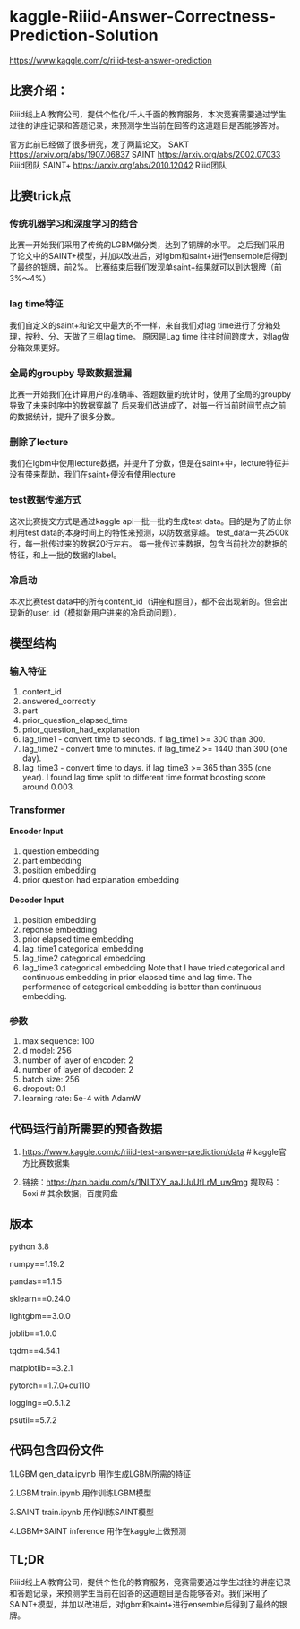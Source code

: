 # kaggle-Riiid-Answer-Correctness-Prediction-Solution
https://www.kaggle.com/c/riiid-test-answer-prediction



## 比赛介绍：

Riiid线上AI教育公司，提供个性化/千人千面的教育服务，本次竞赛需要通过学生过往的讲座记录和答题记录，来预测学生当前在回答的这道题目是否能够答对。

官方此前已经做了很多研究，发了两篇论文。
SAKT      https://arxiv.org/abs/1907.06837 
SAINT     https://arxiv.org/abs/2002.07033  Riiid团队
SAINT+   https://arxiv.org/abs/2010.12042  Riiid团队



## 比赛trick点

### 传统机器学习和深度学习的结合
比赛一开始我们采用了传统的LGBM做分类，达到了铜牌的水平。
之后我们采用了论文中的SAINT+模型，并加以改进后，对lgbm和saint+进行ensemble后得到了最终的银牌，前2%。
比赛结束后我们发现单saint+结果就可以到达银牌（前3%～4%）

### lag time特征
我们自定义的saint+和论文中最大的不一样，来自我们对lag time进行了分箱处理，按秒、分、天做了三组lag time。
原因是Lag time 往往时间跨度大，对lag做分箱效果更好。


### 全局的groupby 导致数据泄漏
比赛一开始我们在计算用户的准确率、答题数量的统计时，使用了全局的groupby导致了未来时序中的数据穿越了
后来我们改进成了，对每一行当前时间节点之前的数据统计，提升了很多分数。

### 删除了lecture
我们在lgbm中使用lecture数据，并提升了分数，但是在saint+中，lecture特征并没有带来帮助，我们在saint+便没有使用lecture


### test数据传递方式
这次比赛提交方式是通过kaggle api一批一批的生成test data。目的是为了防止你利用test data的本身时间上的特性来预测，以防数据穿越。
test_data一共2500k行，每一批传过来的数据20行左右。
每一批传过来数据，包含当前批次的数据的特征，和上一批的数据的label。

### 冷启动
本次比赛test data中的所有content_id（讲座和题目），都不会出现新的。但会出现新的user_id（模拟新用户进来的冷启动问题）。


## 模型结构

### 输入特征
1. content_id
2. answered_correctly
3. part
4. prior_question_elapsed_time
5. prior_question_had_explanation
6. lag_time1 - convert time to seconds. if lag_time1 >= 300 than 300.
7. lag_time2 - convert time to minutes. if lag_time2 >= 1440 than 300 (one day).
8. lag_time3 - convert time to days. if lag_time3 >= 365 than 365 (one year).
I found lag time split to different time format boosting score around 0.003.

### Transformer
#### Encoder Input
1. question embedding
2. part embedding
3. position embedding
4. prior question had explanation embedding

#### Decoder Input
1. position embedding
2. reponse embedding
3. prior elapsed time embedding
4. lag_time1 categorical embedding
5. lag_time2 categorical embedding
6. lag_time3 categorical embedding
Note that I have tried categorical and continuous embedding in prior elapsed time and lag time. The performance of categorical embedding is better than continuous embedding.

### 参数
1. max sequence: 100
2. d model: 256
3. number of layer of encoder: 2
4. number of layer of decoder: 2
5. batch size: 256
6. dropout: 0.1
7. learning rate: 5e-4 with AdamW




## 代码运行前所需要的预备数据

1. https://www.kaggle.com/c/riiid-test-answer-prediction/data # kaggle官方比赛数据集

2. 链接：https://pan.baidu.com/s/1NLTXY_aaJUuUfLrM_uw9mg 提取码：5oxi # 其余数据，百度网盘



## 版本
python 3.8

numpy==1.19.2

pandas==1.1.5

sklearn==0.24.0

lightgbm==3.0.0

joblib==1.0.0

tqdm==4.54.1

matplotlib==3.2.1

pytorch==1.7.0+cu110

logging==0.5.1.2

psutil==5.7.2




## 代码包含四份文件

1.LGBM gen_data.ipynb 用作生成LGBM所需的特征

2.LGBM train.ipynb 用作训练LGBM模型

3.SAINT train.ipynb 用作训练SAINT模型

4.LGBM+SAINT inference 用作在kaggle上做预测

## TL;DR
Riiid线上AI教育公司，提供个性化的教育服务，竞赛需要通过学生过往的讲座记录和答题记录，来预测学生当前在回答的这道题目是否能够答对。我们采用了SAINT+模型，并加以改进后，对lgbm和saint+进行ensemble后得到了最终的银牌。
